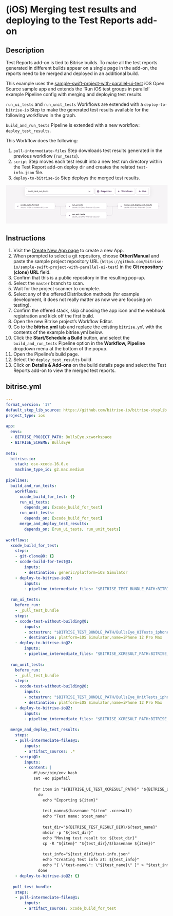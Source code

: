 # (iOS) Merging test results and deploying to the Test Reports add-on

## Description

Test Reports add-on is tied to Bitrise builds. To make all the test reports generated in different builds appear on a single page in the add-on, the reports need to be merged and deployed in an additional build.

This example uses the [sample-swift-project-with-parallel-ui-test](https://github.com/bitrise-io/sample-swift-project-with-parallel-ui-test) iOS Open Source sample app and extends the ‘Run iOS test groups in parallel’ example Pipeline config with merging and deploying test results.

`run_ui_tests` and `run_unit_tests` Workflows are extended with a `deploy-to-bitrise-io` Step to make the generated test results available for the following workflows in the graph.

`build_and_run_tests` Pipeline is extended with a new workflow: `deploy_test_results`.

This Workflow does the following:
1. `pull-intermediate-files` Step downloads test results generated in the previous workflow (`run_tests`).
1. `script` Step moves each test result into a new test run directory within the Test Report add-on deploy dir and creates the related `test-info.json` file.
1. `deploy-to-bitrise-io` Step deploys the merged test results.

![A screenshot of the example Pipeline in Bitrise's web UI](./ios-merging-test-results-and-deploying-to-the-test-reports-add-on.png)

## Instructions

1. Visit the [Create New App page](https://app.bitrise.io/apps/add) to create a new App.
1. When prompted to select a git repository, choose **Other/Manual** and paste the sample project repository URL (`https://github.com/bitrise-io/sample-swift-project-with-parallel-ui-test`) in the **Git repository (clone) URL** field.
1. Confirm that this is a public repository in the resulting pop-up.
1. Select the `master` branch to scan.
1. Wait for the project scanner to complete.
1. Select any of the offered Distribution methods (for example development, it does not really matter as now we are focusing on testing).
1. Confirm the offered stack, skip choosing the app icon and the webhook registration and kick off the first build.
1. Open the new Bitrise project’s Workflow Editor.
1. Go to the **bitrise.yml** tab and replace the existing `bitrise.yml` with the contents of the example bitrise.yml below.
1. Click the **Start/Schedule a Build** button, and select the `build_and_run_tests` Pipeline option in the **Workflow, Pipeline** dropdown menu at the bottom of the popup.
1. Open the Pipeline’s build page.
1. Select the `deploy_test_results` build.
1. Click on **Details & Add-ons** on the build details page and select the Test Reports add-on to view the merged test reports.

## bitrise.yml

```yaml
---
format_version: '17'
default_step_lib_source: https://github.com/bitrise-io/bitrise-steplib.git
project_type: ios

app:
  envs:
  - BITRISE_PROJECT_PATH: BullsEye.xcworkspace
  - BITRISE_SCHEME: BullsEye

meta:
  bitrise.io:
    stack: osx-xcode-16.0.x
    machine_type_id: g2.mac.medium

pipelines:
  build_and_run_tests:
    workflows:
      xcode_build_for_test: {}
      run_ui_tests:
        depends_on: [xcode_build_for_test]
      run_unit_tests: 
        depends_on: [xcode_build_for_test]
      merge_and_deploy_test_results: 
        depends_on: [run_ui_tests, run_unit_tests]

workflows:
  xcode_build_for_test:
    steps:
    - git-clone@8: {}
    - xcode-build-for-test@3:
        inputs:
        - destination: generic/platform=iOS Simulator
    - deploy-to-bitrise-io@2:
        inputs:
        - pipeline_intermediate_files: "$BITRISE_TEST_BUNDLE_PATH:BITRISE_TEST_BUNDLE_PATH"

  run_ui_tests:
    before_run:
    - _pull_test_bundle
    steps:
    - xcode-test-without-building@0:
        inputs:
        - xctestrun: "$BITRISE_TEST_BUNDLE_PATH/BullsEye_UITests_iphonesimulator15.2-arm64-x86_64.xctestrun"
        - destination: platform=iOS Simulator,name=iPhone 12 Pro Max
    - deploy-to-bitrise-io@2:
        inputs:
        - pipeline_intermediate_files: "$BITRISE_XCRESULT_PATH:BITRISE_UI_TEST_XCRESULT_PATH"

  run_unit_tests:
    before_run:
    - _pull_test_bundle
    steps:
    - xcode-test-without-building@0:
        inputs:
        - xctestrun: "$BITRISE_TEST_BUNDLE_PATH/BullsEye_UnitTests_iphonesimulator15.2-arm64-x86_64.xctestrun"
        - destination: platform=iOS Simulator,name=iPhone 12 Pro Max
    - deploy-to-bitrise-io@2:
        inputs:
        - pipeline_intermediate_files: "$BITRISE_XCRESULT_PATH:BITRISE_UNIT_TEST_XCRESULT_PATH"

  merge_and_deploy_test_results:
    steps:
    - pull-intermediate-files@1:
        inputs:
        - artifact_sources: .*
    - script@1:
        inputs:
        - content: |
            #!/usr/bin/env bash
            set -eo pipefail

            for item in "${BITRISE_UI_TEST_XCRESULT_PATH}" "${BITRISE_UNIT_TEST_XCRESULT_PATH}";
              do
                echo "Exporting ${item}"

                test_name=$(basename "$item" .xcresult)
                echo "Test name: $test_name"

                test_dir="${BITRISE_TEST_RESULT_DIR}/${test_name}"
                mkdir -p "${test_dir}"
                echo "Moving test result to: ${test_dir}"
                cp -R "${item}" "${test_dir}/$(basename ${item})"

                test_info="${test_dir}/test-info.json"
                echo "Creating Test info at: ${test_info}"
                echo "{ \"test-name\": \"${test_name}\" }" > "$test_info"
              done
    - deploy-to-bitrise-io@2: {}

  _pull_test_bundle:
    steps:
    - pull-intermediate-files@1:
        inputs:
        - artifact_sources: xcode_build_for_test
```
